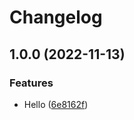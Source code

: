 # Changelog

## 1.0.0 (2022-11-13)


### Features

* Hello ([6e8162f](https://github.com/ddzero2c/release-please-poc/commit/6e8162fe4038aab0c17f4e1d81ba662e4920a1ce))
